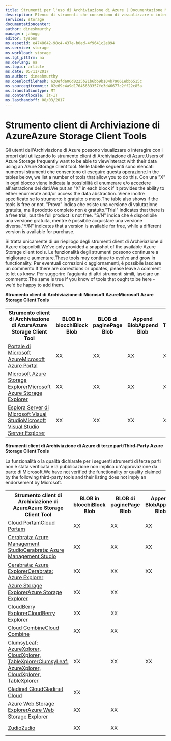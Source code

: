 ```yaml
---
title: Strumenti per l'uso di Archiviazione di Azure | Documentazione Microsoft
description: Elenco di strumenti che consentono di visualizzare o interagire con i dati di Archiviazione di Azure.
services: storage
documentationcenter: 
author: dineshmurthy
manager: jahogg
editor: tysonn
ms.assetid: e4748642-98c4-437e-b0ed-4f9641c2e894
ms.service: storage
ms.workload: storage
ms.tgt_pltfrm: na
ms.devlang: na
ms.topic: article
ms.date: 05/11/2017
ms.author: dineshmurthy
ms.openlocfilehash: 620efda06d8225b21b6bb9b104b79061ebb6515c
ms.sourcegitcommit: 02e69c4a9d17645633357fe3d46677c2ff22c85a
ms.translationtype: MT
ms.contentlocale: it-IT
ms.lasthandoff: 08/03/2017
---
```

# <a name="azure-storage-client-tools"></a><span data-ttu-id="285e2-103">Strumento client di Archiviazione di Azure</span><span class="sxs-lookup"><span data-stu-id="285e2-103">Azure Storage Client Tools</span></span>
<span data-ttu-id="285e2-104">Gli utenti dell'Archiviazione di Azure possono visualizzare o interagire con i propri dati utilizzando lo strumento client di Archiviazione di Azure.</span><span class="sxs-lookup"><span data-stu-id="285e2-104">Users of Azure Storage frequently want to be able to view/interact with their data using an Azure Storage client tool.</span></span> <span data-ttu-id="285e2-105">Nelle tabelle seguenti sono elencati numerosi strumenti che consentono di eseguire questa operazione.</span><span class="sxs-lookup"><span data-stu-id="285e2-105">In the tables below, we list a number of tools that allow you to do this.</span></span> <span data-ttu-id="285e2-106">Con una "X" in ogni blocco viene indicata la possibilità di enumerare e/o accedere all'astrazione dei dati.</span><span class="sxs-lookup"><span data-stu-id="285e2-106">We put an "X" in each block if it provides the ability to either enumerate and/or access the data abstraction.</span></span> <span data-ttu-id="285e2-107">Viene inoltre specificato se lo strumento è gratuito o meno.</span><span class="sxs-lookup"><span data-stu-id="285e2-107">The table also shows if the tools is free or not.</span></span> <span data-ttu-id="285e2-108">"Prova" indica che esiste una versione di valutazione gratuita, ma il prodotto completo non è gratuito.</span><span class="sxs-lookup"><span data-stu-id="285e2-108">"Trial" indicates that there is a free trial, but the full product is not free.</span></span> <span data-ttu-id="285e2-109">"S/N" indica che è disponibile una versione gratuita, mentre è possibile acquistare una versione diversa.</span><span class="sxs-lookup"><span data-stu-id="285e2-109">"Y/N" indicates that a version is available for free, while a different version is available for purchase.</span></span>

<span data-ttu-id="285e2-110">Si tratta unicamente di un riepilogo degli strumenti client di Archiviazione di Azure disponibili.</span><span class="sxs-lookup"><span data-stu-id="285e2-110">We've only provided a snapshot of the available Azure Storage client tools.</span></span> <span data-ttu-id="285e2-111">Le funzionalità degli strumenti possono continuare a migliorare e aumentare.</span><span class="sxs-lookup"><span data-stu-id="285e2-111">These tools may continue to evolve and grow in functionality.</span></span> <span data-ttu-id="285e2-112">Per eventuali correzioni o aggiornamenti, è possibile lasciare un commento.</span><span class="sxs-lookup"><span data-stu-id="285e2-112">If there are corrections or updates, please leave a comment to let us know.</span></span> <span data-ttu-id="285e2-113">Per suggerire l'aggiunta di altri strumenti simili, lasciare un commento.</span><span class="sxs-lookup"><span data-stu-id="285e2-113">The same is true if you know of tools that ought to be here - we'd be happy to add them.</span></span>

<span data-ttu-id="285e2-114">**Strumento client di Archiviazione di Microsoft Azure**</span><span class="sxs-lookup"><span data-stu-id="285e2-114">**Microsoft Azure Storage Client Tools**</span></span>

<table>
  <tr>
    <th rowspan="2"><span data-ttu-id="285e2-115">Strumento client di Archiviazione di Azure</span><span class="sxs-lookup"><span data-stu-id="285e2-115">Azure Storage Client Tool</span></span></th>
    <th rowspan="2"><span data-ttu-id="285e2-116">BLOB in blocchi</span><span class="sxs-lookup"><span data-stu-id="285e2-116">Block Blob</span></span></th>
    <th rowspan="2"><span data-ttu-id="285e2-117">BLOB di pagine</span><span class="sxs-lookup"><span data-stu-id="285e2-117">Page Blob</span></span></th>
    <th rowspan="2"><span data-ttu-id="285e2-118">Append Blob</span><span class="sxs-lookup"><span data-stu-id="285e2-118">Append Blob</span></span></th>
    <th rowspan="2"><span data-ttu-id="285e2-119">Tabelle</span><span class="sxs-lookup"><span data-stu-id="285e2-119">Tables</span></span></th>
    <th rowspan="2"><span data-ttu-id="285e2-120">Queues</span><span class="sxs-lookup"><span data-stu-id="285e2-120">Queues</span></span></th>
    <th rowspan="2"><span data-ttu-id="285e2-121">File</span><span class="sxs-lookup"><span data-stu-id="285e2-121">Files</span></span></th>
    <th rowspan="2"><span data-ttu-id="285e2-122">Free</span><span class="sxs-lookup"><span data-stu-id="285e2-122">Free</span></span></th>
    <th colspan="4"><span data-ttu-id="285e2-123">Piattaforma</span><span class="sxs-lookup"><span data-stu-id="285e2-123">Platform</span></span></th>
  </tr>
  <tr>
    <td><span data-ttu-id="285e2-124">Web</span><span class="sxs-lookup"><span data-stu-id="285e2-124">Web</span></span></td>
    <td><span data-ttu-id="285e2-125">Windows</span><span class="sxs-lookup"><span data-stu-id="285e2-125">Windows</span></span></td>
    <td><span data-ttu-id="285e2-126">OSX</span><span class="sxs-lookup"><span data-stu-id="285e2-126">OSX</span></span></td>
    <td><span data-ttu-id="285e2-127">Linux</span><span class="sxs-lookup"><span data-stu-id="285e2-127">Linux</span></span></td>
  </tr>
  <tr>
    <td><span data-ttu-id="285e2-128"><a href="https://azure.microsoft.com/features/azure-portal/">Portale di Microsoft Azure</a></span><span class="sxs-lookup"><span data-stu-id="285e2-128"><a href="https://azure.microsoft.com/features/azure-portal/">Microsoft Azure Portal</a></span></span></td>
    <td><span data-ttu-id="285e2-129">X</span><span class="sxs-lookup"><span data-stu-id="285e2-129">X</span></span></td>
    <td><span data-ttu-id="285e2-130">X</span><span class="sxs-lookup"><span data-stu-id="285e2-130">X</span></span></td>
    <td><span data-ttu-id="285e2-131">X</span><span class="sxs-lookup"><span data-stu-id="285e2-131">X</span></span></td>
    <td><span data-ttu-id="285e2-132">X</span><span class="sxs-lookup"><span data-stu-id="285e2-132">X</span></span></td>
    <td><span data-ttu-id="285e2-133">X</span><span class="sxs-lookup"><span data-stu-id="285e2-133">X</span></span></td>
    <td><span data-ttu-id="285e2-134">X</span><span class="sxs-lookup"><span data-stu-id="285e2-134">X</span></span></td>
    <td><span data-ttu-id="285e2-135">S</span><span class="sxs-lookup"><span data-stu-id="285e2-135">Y</span></span></td>
    <td><span data-ttu-id="285e2-136">X</span><span class="sxs-lookup"><span data-stu-id="285e2-136">X</span></span></td>
    <td></td>
    <td></td>
    <td></td>
  </tr>
  <tr>
    <td><span data-ttu-id="285e2-137"><a href="http://storageexplorer.com/">Microsoft Azure Storage Explorer</a></span><span class="sxs-lookup"><span data-stu-id="285e2-137"><a href="http://storageexplorer.com/">Microsoft Azure Storage Explorer</a></span></span></td>
    <td><span data-ttu-id="285e2-138">X</span><span class="sxs-lookup"><span data-stu-id="285e2-138">X</span></span></td>
    <td><span data-ttu-id="285e2-139">X</span><span class="sxs-lookup"><span data-stu-id="285e2-139">X</span></span></td>
    <td><span data-ttu-id="285e2-140">X</span><span class="sxs-lookup"><span data-stu-id="285e2-140">X</span></span></td>
    <td><span data-ttu-id="285e2-141">X</span><span class="sxs-lookup"><span data-stu-id="285e2-141">X</span></span></td>
    <td><span data-ttu-id="285e2-142">X</span><span class="sxs-lookup"><span data-stu-id="285e2-142">X</span></span></td>
    <td><span data-ttu-id="285e2-143">X</span><span class="sxs-lookup"><span data-stu-id="285e2-143">X</span></span></td>
    <td><span data-ttu-id="285e2-144">S</span><span class="sxs-lookup"><span data-stu-id="285e2-144">Y</span></span></td>
    <td></td>
    <td><span data-ttu-id="285e2-145">X</span><span class="sxs-lookup"><span data-stu-id="285e2-145">X</span></span></td>
    <td><span data-ttu-id="285e2-146">X</span><span class="sxs-lookup"><span data-stu-id="285e2-146">X</span></span></td>
    <td><span data-ttu-id="285e2-147">X</span><span class="sxs-lookup"><span data-stu-id="285e2-147">X</span></span></td>
  </tr>
  <tr>
    <td><span data-ttu-id="285e2-148"><a href="https://www.visualstudio.com/features/azure-tools-vs.aspx">Esplora Server di Microsoft Visual Studio</a></span><span class="sxs-lookup"><span data-stu-id="285e2-148"><a href="https://www.visualstudio.com/features/azure-tools-vs.aspx">Microsoft Visual Studio Server Explorer</a></span></span></td>
    <td><span data-ttu-id="285e2-149">X</span><span class="sxs-lookup"><span data-stu-id="285e2-149">X</span></span></td>
    <td><span data-ttu-id="285e2-150">X</span><span class="sxs-lookup"><span data-stu-id="285e2-150">X</span></span></td>
    <td><span data-ttu-id="285e2-151">X</span><span class="sxs-lookup"><span data-stu-id="285e2-151">X</span></span></td>
    <td><span data-ttu-id="285e2-152">X</span><span class="sxs-lookup"><span data-stu-id="285e2-152">X</span></span></td>
    <td><span data-ttu-id="285e2-153">X</span><span class="sxs-lookup"><span data-stu-id="285e2-153">X</span></span></td>
    <td></td>
    <td><span data-ttu-id="285e2-154">S</span><span class="sxs-lookup"><span data-stu-id="285e2-154">Y</span></span></td>
    <td></td>
    <td><span data-ttu-id="285e2-155">X</span><span class="sxs-lookup"><span data-stu-id="285e2-155">X</span></span></td>
    <td></td>
    <td></td>
  </tr>
</table>

<span data-ttu-id="285e2-156">**Strumenti client di Archiviazione di Azure di terze parti**</span><span class="sxs-lookup"><span data-stu-id="285e2-156">**Third-Party Azure Storage Client Tools**</span></span>

<span data-ttu-id="285e2-157">La funzionalità o la qualità dichiarate per i seguenti strumenti di terze parti non è stata verificata e la pubblicazione non implica un'approvazione da parte di Microsoft.</span><span class="sxs-lookup"><span data-stu-id="285e2-157">We have not verified the functionality or quality claimed by the following third-party tools and their listing does not imply an endorsement by Microsoft.</span></span>

<table>
  <tr>
    <th rowspan="2"><span data-ttu-id="285e2-158">Strumento client di Archiviazione di Azure</span><span class="sxs-lookup"><span data-stu-id="285e2-158">Azure Storage Client Tool</span></span></th>
    <th rowspan="2"><span data-ttu-id="285e2-159">BLOB in blocchi</span><span class="sxs-lookup"><span data-stu-id="285e2-159">Block Blob</span></span></th>
    <th rowspan="2"><span data-ttu-id="285e2-160">BLOB di pagine</span><span class="sxs-lookup"><span data-stu-id="285e2-160">Page Blob</span></span></th>
    <th rowspan="2"><span data-ttu-id="285e2-161">Append Blob</span><span class="sxs-lookup"><span data-stu-id="285e2-161">Append Blob</span></span></th>
    <th rowspan="2"><span data-ttu-id="285e2-162">Tabelle</span><span class="sxs-lookup"><span data-stu-id="285e2-162">Tables</span></span></th>
    <th rowspan="2"><span data-ttu-id="285e2-163">Queues</span><span class="sxs-lookup"><span data-stu-id="285e2-163">Queues</span></span></th>
    <th rowspan="2"><span data-ttu-id="285e2-164">File</span><span class="sxs-lookup"><span data-stu-id="285e2-164">Files</span></span></th>
    <th rowspan="2"><span data-ttu-id="285e2-165">Free</span><span class="sxs-lookup"><span data-stu-id="285e2-165">Free</span></span></th>
    <th colspan="4"><span data-ttu-id="285e2-166">Piattaforma</span><span class="sxs-lookup"><span data-stu-id="285e2-166">Platform</span></span></th>
  </tr>
  <tr>
    <td><span data-ttu-id="285e2-167">Web</span><span class="sxs-lookup"><span data-stu-id="285e2-167">Web</span></span></td>
    <td><span data-ttu-id="285e2-168">Windows</span><span class="sxs-lookup"><span data-stu-id="285e2-168">Windows</span></span></td>
    <td><span data-ttu-id="285e2-169">OSX</span><span class="sxs-lookup"><span data-stu-id="285e2-169">OSX</span></span></td>
    <td><span data-ttu-id="285e2-170">Linux</span><span class="sxs-lookup"><span data-stu-id="285e2-170">Linux</span></span></td>
  </tr>
  <tr>
    <td><span data-ttu-id="285e2-171"><a href="http://www.cloudportam.com/">Cloud Portam</a></span><span class="sxs-lookup"><span data-stu-id="285e2-171"><a href="http://www.cloudportam.com/">Cloud Portam</a></span></span></td>
    <td><span data-ttu-id="285e2-172">X</span><span class="sxs-lookup"><span data-stu-id="285e2-172">X</span></span></td>
    <td><span data-ttu-id="285e2-173">X</span><span class="sxs-lookup"><span data-stu-id="285e2-173">X</span></span></td>
    <td><span data-ttu-id="285e2-174">X</span><span class="sxs-lookup"><span data-stu-id="285e2-174">X</span></span></td>
    <td><span data-ttu-id="285e2-175">X</span><span class="sxs-lookup"><span data-stu-id="285e2-175">X</span></span></td>
    <td><span data-ttu-id="285e2-176">X</span><span class="sxs-lookup"><span data-stu-id="285e2-176">X</span></span></td>
    <td><span data-ttu-id="285e2-177">X</span><span class="sxs-lookup"><span data-stu-id="285e2-177">X</span></span></td>
    <td><span data-ttu-id="285e2-178">Versione di valutazione</span><span class="sxs-lookup"><span data-stu-id="285e2-178">Trial</span></span></td>
    <td><span data-ttu-id="285e2-179">X</span><span class="sxs-lookup"><span data-stu-id="285e2-179">X</span></span></td>
    <td></td>
    <td></td>
    <td></td>
  </tr>
  <tr>
    <td><span data-ttu-id="285e2-180"><a href="http://www.cerebrata.com/products/azure-management-studio/introduction">Cerabrata: Azure Management Studio</a></span><span class="sxs-lookup"><span data-stu-id="285e2-180"><a href="http://www.cerebrata.com/products/azure-management-studio/introduction">Cerabrata: Azure Management Studio</a></span></span></td>
    <td><span data-ttu-id="285e2-181">X</span><span class="sxs-lookup"><span data-stu-id="285e2-181">X</span></span></td>
    <td><span data-ttu-id="285e2-182">X</span><span class="sxs-lookup"><span data-stu-id="285e2-182">X</span></span></td>
    <td><span data-ttu-id="285e2-183">X</span><span class="sxs-lookup"><span data-stu-id="285e2-183">X</span></span></td>
    <td><span data-ttu-id="285e2-184">X</span><span class="sxs-lookup"><span data-stu-id="285e2-184">X</span></span></td>
    <td><span data-ttu-id="285e2-185">X</span><span class="sxs-lookup"><span data-stu-id="285e2-185">X</span></span></td>
    <td><span data-ttu-id="285e2-186">X</span><span class="sxs-lookup"><span data-stu-id="285e2-186">X</span></span></td>
    <td><span data-ttu-id="285e2-187">Versione di valutazione</span><span class="sxs-lookup"><span data-stu-id="285e2-187">Trial</span></span></td>
    <td></td>
    <td><span data-ttu-id="285e2-188">X</span><span class="sxs-lookup"><span data-stu-id="285e2-188">X</span></span></td>
    <td></td>
    <td></td>
  </tr>
  <tr>
    <td><span data-ttu-id="285e2-189"><a href="http://www.cerebrata.com/products/azure-explorer/introduction">Cerabrata: Azure Explorer</a></span><span class="sxs-lookup"><span data-stu-id="285e2-189"><a href="http://www.cerebrata.com/products/azure-explorer/introduction">Cerabrata: Azure Explorer</a></span></span></td>
    <td><span data-ttu-id="285e2-190">X</span><span class="sxs-lookup"><span data-stu-id="285e2-190">X</span></span></td>
    <td><span data-ttu-id="285e2-191">X</span><span class="sxs-lookup"><span data-stu-id="285e2-191">X</span></span></td>
    <td><span data-ttu-id="285e2-192">X</span><span class="sxs-lookup"><span data-stu-id="285e2-192">X</span></span></td>
    <td></td>
    <td></td>
    <td><span data-ttu-id="285e2-193">X</span><span class="sxs-lookup"><span data-stu-id="285e2-193">X</span></span></td>
    <td><span data-ttu-id="285e2-194">S</span><span class="sxs-lookup"><span data-stu-id="285e2-194">Y</span></span></td>
    <td></td>
    <td><span data-ttu-id="285e2-195">X</span><span class="sxs-lookup"><span data-stu-id="285e2-195">X</span></span></td>
    <td></td>
    <td></td>
  </tr>
  <tr>
    <td><span data-ttu-id="285e2-196"><a href="https://github.com/sebagomez/azurestorageexplorer">Azure Storage Explorer</a></span><span class="sxs-lookup"><span data-stu-id="285e2-196"><a href="https://github.com/sebagomez/azurestorageexplorer">Azure Storage Explorer</a></span></span></td>
    <td><span data-ttu-id="285e2-197">X</span><span class="sxs-lookup"><span data-stu-id="285e2-197">X</span></span></td>
    <td><span data-ttu-id="285e2-198">X</span><span class="sxs-lookup"><span data-stu-id="285e2-198">X</span></span></td>
    <td></td>
    <td><span data-ttu-id="285e2-199">X</span><span class="sxs-lookup"><span data-stu-id="285e2-199">X</span></span></td>
    <td><span data-ttu-id="285e2-200">X</span><span class="sxs-lookup"><span data-stu-id="285e2-200">X</span></span></td>
    <td></td>
    <td><span data-ttu-id="285e2-201">S</span><span class="sxs-lookup"><span data-stu-id="285e2-201">Y</span></span></td>
    <td></td>
    <td><span data-ttu-id="285e2-202">X</span><span class="sxs-lookup"><span data-stu-id="285e2-202">X</span></span></td>
    <td></td>
    <td></td>
  </tr>
  <tr>
    <td><span data-ttu-id="285e2-203"><a href="http://www.cloudberrylab.com/free-microsoft-azure-explorer.aspx">CloudBerry Explorer</a></span><span class="sxs-lookup"><span data-stu-id="285e2-203"><a href="http://www.cloudberrylab.com/free-microsoft-azure-explorer.aspx">CloudBerry Explorer</a></span></span></td>
    <td><span data-ttu-id="285e2-204">X</span><span class="sxs-lookup"><span data-stu-id="285e2-204">X</span></span></td>
    <td><span data-ttu-id="285e2-205">X</span><span class="sxs-lookup"><span data-stu-id="285e2-205">X</span></span></td>
    <td></td>
    <td></td>
    <td></td>
    <td><span data-ttu-id="285e2-206">X</span><span class="sxs-lookup"><span data-stu-id="285e2-206">X</span></span></td>
    <td><span data-ttu-id="285e2-207">S/N</span><span class="sxs-lookup"><span data-stu-id="285e2-207">Y/N</span></span></td>
    <td></td>
    <td><span data-ttu-id="285e2-208">X</span><span class="sxs-lookup"><span data-stu-id="285e2-208">X</span></span></td>
    <td></td>
    <td></td>
  </tr>
  <tr>
    <td><span data-ttu-id="285e2-209"><a href="http://www.gapotchenko.com/cloudcombine">Cloud Combine</a></span><span class="sxs-lookup"><span data-stu-id="285e2-209"><a href="http://www.gapotchenko.com/cloudcombine">Cloud Combine</a></span></span></td>
    <td><span data-ttu-id="285e2-210">X</span><span class="sxs-lookup"><span data-stu-id="285e2-210">X</span></span></td>
    <td><span data-ttu-id="285e2-211">X</span><span class="sxs-lookup"><span data-stu-id="285e2-211">X</span></span></td>
    <td></td>
    <td><span data-ttu-id="285e2-212">X</span><span class="sxs-lookup"><span data-stu-id="285e2-212">X</span></span></td>
    <td><span data-ttu-id="285e2-213">X</span><span class="sxs-lookup"><span data-stu-id="285e2-213">X</span></span></td>
    <td></td>
    <td><span data-ttu-id="285e2-214">Versione di valutazione</span><span class="sxs-lookup"><span data-stu-id="285e2-214">Trial</span></span></td>
    <td></td>
    <td><span data-ttu-id="285e2-215">X</span><span class="sxs-lookup"><span data-stu-id="285e2-215">X</span></span></td>
    <td></td>
    <td></td>
  </tr>
  <tr>
    <td><span data-ttu-id="285e2-216"><a href="http://clumsyleaf.com">ClumsyLeaf: AzureXplorer, CloudXplorer, TableXplorer</a></span><span class="sxs-lookup"><span data-stu-id="285e2-216"><a href="http://clumsyleaf.com">ClumsyLeaf: AzureXplorer, CloudXplorer, TableXplorer</a></span></span></td>
    <td><span data-ttu-id="285e2-217">X</span><span class="sxs-lookup"><span data-stu-id="285e2-217">X</span></span></td>
    <td><span data-ttu-id="285e2-218">X</span><span class="sxs-lookup"><span data-stu-id="285e2-218">X</span></span></td>
    <td><span data-ttu-id="285e2-219">X</span><span class="sxs-lookup"><span data-stu-id="285e2-219">X</span></span></td>
    <td><span data-ttu-id="285e2-220">X</span><span class="sxs-lookup"><span data-stu-id="285e2-220">X</span></span></td>
    <td><span data-ttu-id="285e2-221">X</span><span class="sxs-lookup"><span data-stu-id="285e2-221">X</span></span></td>
    <td><span data-ttu-id="285e2-222">X</span><span class="sxs-lookup"><span data-stu-id="285e2-222">X</span></span></td>
    <td><span data-ttu-id="285e2-223">S</span><span class="sxs-lookup"><span data-stu-id="285e2-223">Y</span></span></td>
    <td></td>
    <td><span data-ttu-id="285e2-224">X</span><span class="sxs-lookup"><span data-stu-id="285e2-224">X</span></span></td>
    <td></td>
    <td></td>
  </tr>
  <tr>
    <td><span data-ttu-id="285e2-225"><a href="http://www.gladinet.com/Azure-Storage/index.htm">Gladinet Cloud</a></span><span class="sxs-lookup"><span data-stu-id="285e2-225"><a href="http://www.gladinet.com/Azure-Storage/index.htm">Gladinet Cloud</a></span></span></td>
    <td><span data-ttu-id="285e2-226">X</span><span class="sxs-lookup"><span data-stu-id="285e2-226">X</span></span></td>
    <td></td>
    <td></td>
    <td></td>
    <td></td>
    <td></td>
    <td><span data-ttu-id="285e2-227">Versione di valutazione</span><span class="sxs-lookup"><span data-stu-id="285e2-227">Trial</span></span></td>
    <td></td>
    <td><span data-ttu-id="285e2-228">X</span><span class="sxs-lookup"><span data-stu-id="285e2-228">X</span></span></td>
    <td></td>
    <td></td>
  </tr>
  <tr>
    <td><span data-ttu-id="285e2-229"><a href="http://storageexplorer.codeplex.com/">Azure Web Storage Explorer</a></span><span class="sxs-lookup"><span data-stu-id="285e2-229"><a href="http://storageexplorer.codeplex.com/">Azure Web Storage Explorer</a></span></span></td>
    <td><span data-ttu-id="285e2-230">X</span><span class="sxs-lookup"><span data-stu-id="285e2-230">X</span></span></td>
    <td><span data-ttu-id="285e2-231">X</span><span class="sxs-lookup"><span data-stu-id="285e2-231">X</span></span></td>
    <td></td>
    <td><span data-ttu-id="285e2-232">X</span><span class="sxs-lookup"><span data-stu-id="285e2-232">X</span></span></td>
    <td><span data-ttu-id="285e2-233">X</span><span class="sxs-lookup"><span data-stu-id="285e2-233">X</span></span></td>
    <td></td>
    <td><span data-ttu-id="285e2-234">S</span><span class="sxs-lookup"><span data-stu-id="285e2-234">Y</span></span></td>
    <td><span data-ttu-id="285e2-235">X</span><span class="sxs-lookup"><span data-stu-id="285e2-235">X</span></span></td>
    <td></td>
    <td></td>
    <td></td>
  </tr>
  <tr>
    <td><span data-ttu-id="285e2-236"><a href="https://zudio.co/">Zudio</a></span><span class="sxs-lookup"><span data-stu-id="285e2-236"><a href="https://zudio.co/">Zudio</a></span></span></td>
    <td><span data-ttu-id="285e2-237">X</span><span class="sxs-lookup"><span data-stu-id="285e2-237">X</span></span></td>
    <td><span data-ttu-id="285e2-238">X</span><span class="sxs-lookup"><span data-stu-id="285e2-238">X</span></span></td>
    <td></td>
    <td><span data-ttu-id="285e2-239">X</span><span class="sxs-lookup"><span data-stu-id="285e2-239">X</span></span></td>
    <td><span data-ttu-id="285e2-240">X</span><span class="sxs-lookup"><span data-stu-id="285e2-240">X</span></span></td>
    <td><span data-ttu-id="285e2-241">X</span><span class="sxs-lookup"><span data-stu-id="285e2-241">X</span></span></td>
    <td><span data-ttu-id="285e2-242">Versione di valutazione</span><span class="sxs-lookup"><span data-stu-id="285e2-242">Trial</span></span></td>
    <td><span data-ttu-id="285e2-243">X</span><span class="sxs-lookup"><span data-stu-id="285e2-243">X</span></span></td>
    <td></td>
    <td></td>
    <td></td>
  </tr>
</table>
